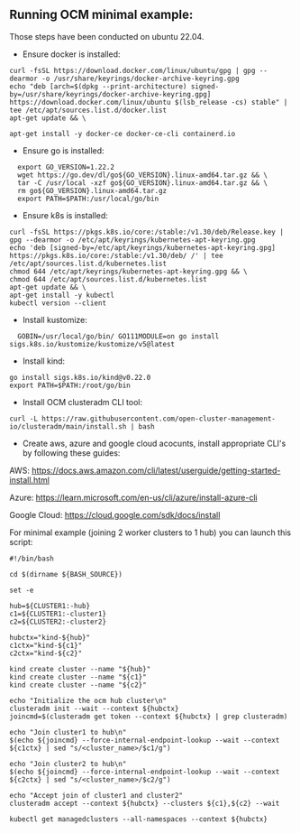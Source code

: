 ## Running OCM minimal example:

 Those steps have been conducted on ubuntu 22.04.

- Ensure docker is installed:  
```
curl -fsSL https://download.docker.com/linux/ubuntu/gpg | gpg --dearmor -o /usr/share/keyrings/docker-archive-keyring.gpg
echo "deb [arch=$(dpkg --print-architecture) signed-by=/usr/share/keyrings/docker-archive-keyring.gpg] https://download.docker.com/linux/ubuntu $(lsb_release -cs) stable" | tee /etc/apt/sources.list.d/docker.list
apt-get update && \

apt-get install -y docker-ce docker-ce-cli containerd.io
```
- Ensure go is installed:
```
  export GO_VERSION=1.22.2
  wget https://go.dev/dl/go${GO_VERSION}.linux-amd64.tar.gz && \
  tar -C /usr/local -xzf go${GO_VERSION}.linux-amd64.tar.gz && \
  rm go${GO_VERSION}.linux-amd64.tar.gz
  export PATH=$PATH:/usr/local/go/bin
```
- Ensure k8s is installed:
```
curl -fsSL https://pkgs.k8s.io/core:/stable:/v1.30/deb/Release.key | gpg --dearmor -o /etc/apt/keyrings/kubernetes-apt-keyring.gpg
echo 'deb [signed-by=/etc/apt/keyrings/kubernetes-apt-keyring.gpg] https://pkgs.k8s.io/core:/stable:/v1.30/deb/ /' | tee /etc/apt/sources.list.d/kubernetes.list
chmod 644 /etc/apt/keyrings/kubernetes-apt-keyring.gpg && \
chmod 644 /etc/apt/sources.list.d/kubernetes.list
apt-get update && \
apt-get install -y kubectl
kubectl version --client
```
- Install kustomize:
```
  GOBIN=/usr/local/go/bin/ GO111MODULE=on go install sigs.k8s.io/kustomize/kustomize/v5@latest
```
- Install kind:
```
go install sigs.k8s.io/kind@v0.22.0
export PATH=$PATH:/root/go/bin
```

- Install OCM clusteradm CLI tool:
```
curl -L https://raw.githubusercontent.com/open-cluster-management-io/clusteradm/main/install.sh | bash
```

- Create aws, azure and google cloud acocunts, install appropriate CLI's by following these guides:

AWS: https://docs.aws.amazon.com/cli/latest/userguide/getting-started-install.html

Azure: https://learn.microsoft.com/en-us/cli/azure/install-azure-cli 

Google Cloud: https://cloud.google.com/sdk/docs/install

For minimal example (joining 2 worker clusters to 1 hub) you can launch this script:

```
#!/bin/bash

cd $(dirname ${BASH_SOURCE})

set -e

hub=${CLUSTER1:-hub}
c1=${CLUSTER1:-cluster1}
c2=${CLUSTER2:-cluster2}

hubctx="kind-${hub}"
c1ctx="kind-${c1}"
c2ctx="kind-${c2}"

kind create cluster --name "${hub}"
kind create cluster --name "${c1}"
kind create cluster --name "${c2}"

echo "Initialize the ocm hub cluster\n"
clusteradm init --wait --context ${hubctx}
joincmd=$(clusteradm get token --context ${hubctx} | grep clusteradm)

echo "Join cluster1 to hub\n"
$(echo ${joincmd} --force-internal-endpoint-lookup --wait --context ${c1ctx} | sed "s/<cluster_name>/$c1/g")

echo "Join cluster2 to hub\n"
$(echo ${joincmd} --force-internal-endpoint-lookup --wait --context ${c2ctx} | sed "s/<cluster_name>/$c2/g")

echo "Accept join of cluster1 and cluster2"
clusteradm accept --context ${hubctx} --clusters ${c1},${c2} --wait

kubectl get managedclusters --all-namespaces --context ${hubctx}
```
